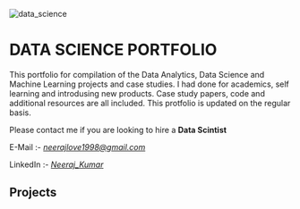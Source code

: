 ![data_science](https://github.com/neerajlove1998/DATA_SCIENCE_PORTFOLIO/assets/67648649/87c520c9-1eb7-4b6e-b1e7-eeb0222338b0)

# DATA SCIENCE PORTFOLIO
This portfolio for compilation of the Data Analytics, Data Science and Machine Learning projects and case studies. I had done for academics, self learning and introdusing new products. Case study papers, code and additional resources are all included. This protfolio is updated on the regular basis.

Please contact me if you are looking to hire a **Data Scintist**

E-Mail :- *neerajlove1998@gmail.com*

LinkedIn :- *[Neeraj_Kumar](https://www.linkedin.com/in/neeraj-kumar-026324148/)*

## Projects

